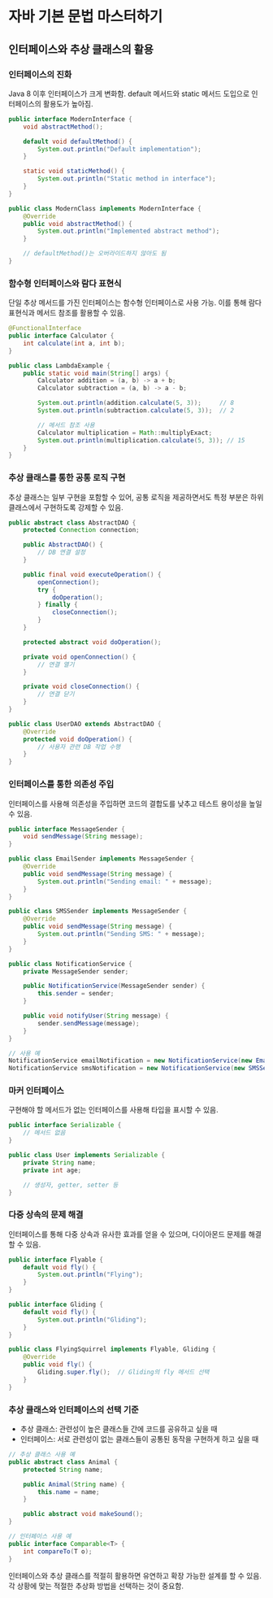 # 자바 기본 문법 마스터하기

## 인터페이스와 추상 클래스의 활용

### 인터페이스의 진화

Java 8 이후 인터페이스가 크게 변화함. default 메서드와 static 메서드 도입으로 인터페이스의 활용도가 높아짐.

```java
public interface ModernInterface {
    void abstractMethod();

    default void defaultMethod() {
        System.out.println("Default implementation");
    }

    static void staticMethod() {
        System.out.println("Static method in interface");
    }
}

public class ModernClass implements ModernInterface {
    @Override
    public void abstractMethod() {
        System.out.println("Implemented abstract method");
    }

    // defaultMethod()는 오버라이드하지 않아도 됨
}
```

### 함수형 인터페이스와 람다 표현식

단일 추상 메서드를 가진 인터페이스는 함수형 인터페이스로 사용 가능. 이를 통해 람다 표현식과 메서드 참조를 활용할 수 있음.

```java
@FunctionalInterface
public interface Calculator {
    int calculate(int a, int b);
}

public class LambdaExample {
    public static void main(String[] args) {
        Calculator addition = (a, b) -> a + b;
        Calculator subtraction = (a, b) -> a - b;

        System.out.println(addition.calculate(5, 3));     // 8
        System.out.println(subtraction.calculate(5, 3));  // 2

        // 메서드 참조 사용
        Calculator multiplication = Math::multiplyExact;
        System.out.println(multiplication.calculate(5, 3)); // 15
    }
}
```

### 추상 클래스를 통한 공통 로직 구현

추상 클래스는 일부 구현을 포함할 수 있어, 공통 로직을 제공하면서도 특정 부분은 하위 클래스에서 구현하도록 강제할 수 있음.

```java
public abstract class AbstractDAO {
    protected Connection connection;

    public AbstractDAO() {
        // DB 연결 설정
    }

    public final void executeOperation() {
        openConnection();
        try {
            doOperation();
        } finally {
            closeConnection();
        }
    }

    protected abstract void doOperation();

    private void openConnection() {
        // 연결 열기
    }

    private void closeConnection() {
        // 연결 닫기
    }
}

public class UserDAO extends AbstractDAO {
    @Override
    protected void doOperation() {
        // 사용자 관련 DB 작업 수행
    }
}
```

### 인터페이스를 통한 의존성 주입

인터페이스를 사용해 의존성을 주입하면 코드의 결합도를 낮추고 테스트 용이성을 높일 수 있음.

```java
public interface MessageSender {
    void sendMessage(String message);
}

public class EmailSender implements MessageSender {
    @Override
    public void sendMessage(String message) {
        System.out.println("Sending email: " + message);
    }
}

public class SMSSender implements MessageSender {
    @Override
    public void sendMessage(String message) {
        System.out.println("Sending SMS: " + message);
    }
}

public class NotificationService {
    private MessageSender sender;

    public NotificationService(MessageSender sender) {
        this.sender = sender;
    }

    public void notifyUser(String message) {
        sender.sendMessage(message);
    }
}

// 사용 예
NotificationService emailNotification = new NotificationService(new EmailSender());
NotificationService smsNotification = new NotificationService(new SMSSender());
```

### 마커 인터페이스

구현해야 할 메서드가 없는 인터페이스를 사용해 타입을 표시할 수 있음.

```java
public interface Serializable {
    // 메서드 없음
}

public class User implements Serializable {
    private String name;
    private int age;

    // 생성자, getter, setter 등
}
```

### 다중 상속의 문제 해결

인터페이스를 통해 다중 상속과 유사한 효과를 얻을 수 있으며, 다이아몬드 문제를 해결할 수 있음.

```java
public interface Flyable {
    default void fly() {
        System.out.println("Flying");
    }
}

public interface Gliding {
    default void fly() {
        System.out.println("Gliding");
    }
}

public class FlyingSquirrel implements Flyable, Gliding {
    @Override
    public void fly() {
        Gliding.super.fly();  // Gliding의 fly 메서드 선택
    }
}
```

### 추상 클래스와 인터페이스의 선택 기준

- 추상 클래스: 관련성이 높은 클래스들 간에 코드를 공유하고 싶을 때
- 인터페이스: 서로 관련성이 없는 클래스들이 공통된 동작을 구현하게 하고 싶을 때

```java
// 추상 클래스 사용 예
public abstract class Animal {
    protected String name;

    public Animal(String name) {
        this.name = name;
    }

    public abstract void makeSound();
}

// 인터페이스 사용 예
public interface Comparable<T> {
    int compareTo(T o);
}
```

인터페이스와 추상 클래스를 적절히 활용하면 유연하고 확장 가능한 설계를 할 수 있음. 각 상황에 맞는 적절한 추상화 방법을 선택하는 것이 중요함.
